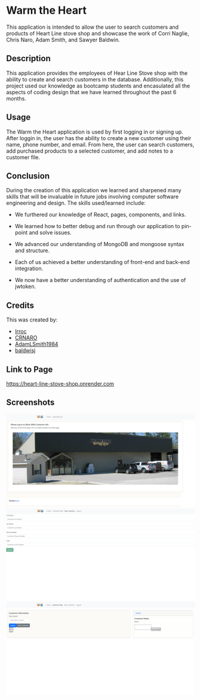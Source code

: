 # Warm the Heart

This application is intended to allow the user to search customers and products of Heart Line stove shop and showcase the work of Corri Naglie, Chris Naro, Adam Smith, and Sawyer Baldwin.

## Description

This application provides the employees of Hear Line Stove shop with the ability to create and search customers in the database. Additionally, this project used our knowledge as bootcamp students and encasulated all the aspects of coding design that we have learned throughout the past 6 months.

## Usage

The Warm the Heart application is used by first logging in or signing up. After loggin in, the user has the ability to create a new customer using their name, phone number, and email. From here, the user can search customers, add purchased products to a selected customer, and add notes to a customer file.

## Conclusion

During the creation of this application we learned and sharpened many skills that will be invaluable in future jobs involving computer software engineering and design. The skills used/learned include:

* We furthered our knowledge of React, pages, components, and links.

* We learned how to better debug and run through our application to pin-point and solve issues.

* We advanced our understanding of MongoDB and mongoose syntax and structure.

* Each of us achieved a better understanding of front-end and back-end integration.

* We now have a better understanding of authentication and the use of jwtoken.

## Credits

This was created by:

* [Irroc](https://github.com/Irroc)
* [CRNARO](https://github.com/CRNaro)
* [AdamLSmith1984](https://github.com/AdamLSmith1984)
* [baldwisj](https://github.com/baldwisj)

## Link to Page

https://heart-line-stove-shop.onrender.com

## Screenshots
![alt text](./client/src/assets/screenshot1.png)
![alt text](./client/src/assets/screenshot2.png)
![alt text](./client/src/assets/screenshot3.png)